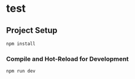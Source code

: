 # test

## Project Setup

```sh
npm install
```

### Compile and Hot-Reload for Development

```sh
npm run dev
```

